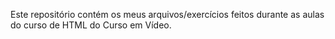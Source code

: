 Este repositório contém os meus arquivos/exercícios feitos durante as aulas do curso de HTML do Curso em Vídeo.